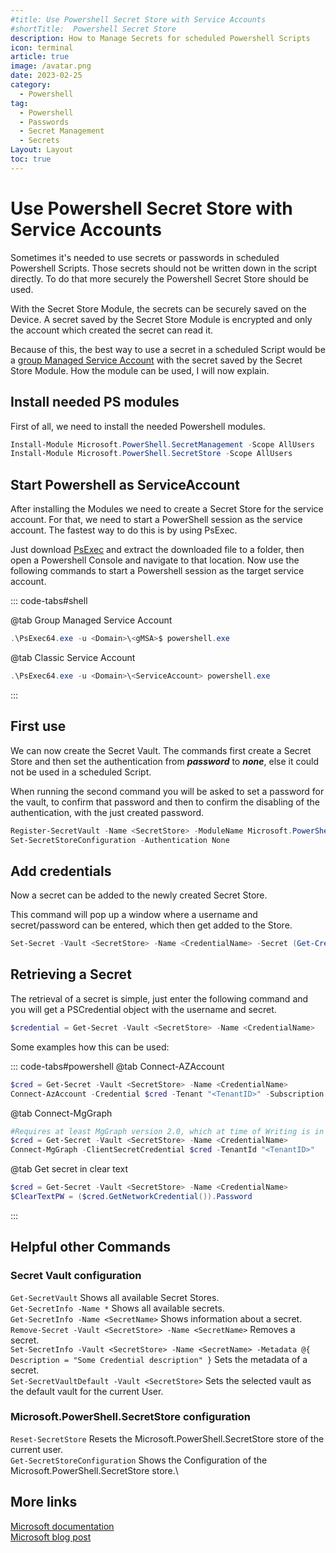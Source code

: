 ```yaml
---
#title: Use Powershell Secret Store with Service Accounts
#shortTitle:  Powershell Secret Store
description: How to Manage Secrets for scheduled Powershell Scripts
icon: terminal
article: true
image: /avatar.png
date: 2023-02-25
category:
  - Powershell
tag:
  - Powershell
  - Passwords
  - Secret Management
  - Secrets
Layout: Layout
toc: true
---
```

# Use Powershell Secret Store with Service Accounts

Sometimes it's needed to use secrets or passwords in scheduled Powershell Scripts. Those secrets should not be written down in the script directly. To do that more securely the Powershell Secret Store should be used.

With the Secret Store Module, the secrets can be securely saved on the Device. A secret saved by the Secret Store Module is encrypted and only the account which created the secret can read it.
<!-- more -->

Because of this, the best way to use a secret in a scheduled Script would be a [group Managed Service Account](https://learn.microsoft.com/en-us/windows-server/security/group-managed-service-accounts/group-managed-service-accounts-overview) with the secret saved by the Secret Store Module. How the module can be used, I will now explain.

## Install needed PS modules

First of all, we need to install the needed Powershell modules.

```powershell
Install-Module Microsoft.PowerShell.SecretManagement -Scope AllUsers 
Install-Module Microsoft.PowerShell.SecretStore -Scope AllUsers
```

## Start Powershell as ServiceAccount

After installing the Modules we need to create a Secret Store for the service account.
For that, we need to start a PowerShell session as the service account. The fastest way to do this is by using PsExec.

Just download [PsExec](https://learn.microsoft.com/en-us/sysinternals/downloads/psexec) and extract the downloaded file to a folder, then open a Powershell Console and navigate to that location.
Now use the following commands to start a Powershell session as the target service account.

::: code-tabs#shell

@tab Group Managed Service Account

```powershell
.\PsExec64.exe -u <Domain>\<gMSA>$ powershell.exe
```

@tab Classic Service Account

```powershell
.\PsExec64.exe -u <Domain>\<ServiceAccount> powershell.exe
```

:::

## First use

We can now create the Secret Vault.
The commands first create a Secret Store and then set the authentication from ***password*** to ***none***, else it could not be used in a scheduled Script.

When running the second command you will be asked to set a password for the vault, to confirm that password and then to confirm the disabling of the authentication, with the just created password.

```powershell
Register-SecretVault -Name <SecretStore> -ModuleName Microsoft.PowerShell.SecretStore -DefaultVault
Set-SecretStoreConfiguration -Authentication None
```

## Add credentials

Now a secret can be added to the newly created Secret Store.

This command will pop up a window where a username and secret/password can be entered, which then get added to the Store.

```powershell
Set-Secret -Vault <SecretStore> -Name <CredentialName> -Secret (Get-Credential) -Metadata @{Description = "Some Credential description"}
```

## Retrieving a Secret

The retrieval of a secret is simple, just enter the following command and you will get a PSCredential object with the username and secret.

```powershell
$credential = Get-Secret -Vault <SecretStore> -Name <CredentialName>
```

Some examples how this can be used:

::: code-tabs#powershell
@tab Connect-AZAccount

```powershell
$cred = Get-Secret -Vault <SecretStore> -Name <CredentialName>
Connect-AzAccount -Credential $cred -Tenant "<TenantID>" -Subscription "<SubscriptionID>" -ServicePrincipal
```

@tab Connect-MgGraph

```powershell
#Requires at least MgGraph version 2.0, which at time of Writing is in preview
$cred = Get-Secret -Vault <SecretStore> -Name <CredentialName>
Connect-MgGraph -ClientSecretCredential $cred -TenantId "<TenantID>"
```

@tab Get secret in clear text

```powershell
$cred = Get-Secret -Vault <SecretStore> -Name <CredentialName>
$ClearTextPW = ($cred.GetNetworkCredential()).Password
```

:::

## Helpful other Commands

### Secret Vault configuration

``` Get-SecretVault ``` Shows all available Secret Stores.\
``` Get-SecretInfo -Name * ``` Shows all available secrets.\
``` Get-SecretInfo -Name <SecretName> ``` Shows information about a secret.\
``` Remove-Secret -Vault <SecretStore> -Name <SecretName> ``` Removes a secret.\
``` Set-SecretInfo -Vault <SecretStore> -Name <SecretName> -Metadata @{ Description = "Some Credential description" } ``` Sets the metadata of a secret.\
``` Set-SecretVaultDefault -Vault <SecretStore> ``` Sets the selected vault as the default vault for the current User.

### Microsoft.PowerShell.SecretStore configuration

``` Reset-SecretStore ``` Resets the Microsoft.PowerShell.SecretStore store of the current user.\
``` Get-SecretStoreConfiguration ``` Shows the Configuration of the Microsoft.PowerShell.SecretStore store.\

## More links

[Microsoft documentation](https://learn.microsoft.com/en-us/powershell/module/microsoft.powershell.secretmanagement/?view=ps-modules)\
[Microsoft blog post](https://devblogs.microsoft.com/powershell/secretmanagement-and-secretstore-are-generally-available/)
